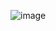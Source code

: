 ![image](https://github.com/kostaloo/favorites/assets/22592677/b8e372c6-d048-4b6a-abe2-7044660e1d8c)
